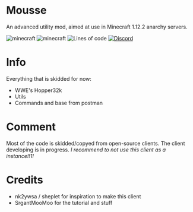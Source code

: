# Mousse
An advanced utility mod, aimed at use in Minecraft 1.12.2 anarchy servers.

![minecraft](https://img.shields.io/badge/Minecraft-1.12.2-blue)
![minecraft](https://img.shields.io/badge/Keybind-none-pink)
![Lines of code](https://img.shields.io/tokei/lines/github/Snoworange420/Mousse?color=lightcoral&label=lines%20of%20code)
[![Discord](https://img.shields.io/discord/990352810715516968?color=skyblue&logo=discord&logoColor=white)](https://discord.gg/Xp4ZZy9Ah3)

# Info
Everything that is skidded for now:
- WWE's Hopper32k
- Utils
- Commands and base from postman

# Comment
Most of the code is skidded/copyed from open-source clients. The client developing is in progress.
*I recommend to not use this client as a instance!!1!*

# Credits
- nk2ywsa / sheplet for inspiration to make this client
- SrgantMooMoo for the tutorial and stuff
